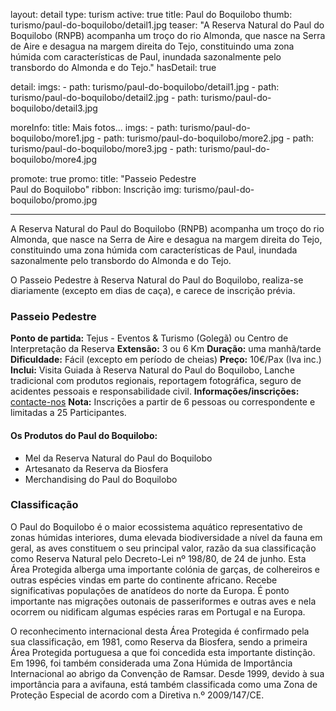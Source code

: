 layout: detail
type: turism
active: true
title: Paul do Boquilobo
thumb: turismo/paul-do-boquilobo/detail1.jpg
teaser: "A Reserva Natural do Paul do Boquilobo (RNPB) acompanha um troço do rio Almonda,
         que nasce na Serra de Aire e desagua na margem direita do Tejo, constituindo
         uma zona húmida com características de Paul, inundada sazonalmente pelo
         transbordo do Almonda e do Tejo."
hasDetail: true

detail:
  imgs:
    - path: turismo/paul-do-boquilobo/detail1.jpg
    - path: turismo/paul-do-boquilobo/detail2.jpg
    - path: turismo/paul-do-boquilobo/detail3.jpg

moreInfo:
  title: Mais fotos...
  imgs:
    - path: turismo/paul-do-boquilobo/more1.jpg
    - path: turismo/paul-do-boquilobo/more2.jpg
    - path: turismo/paul-do-boquilobo/more3.jpg
    - path: turismo/paul-do-boquilobo/more4.jpg

promote: true
promo:
  title: "Passeio Pedestre<br>Paul do Boquilobo"
  ribbon: Inscrição
  img: turismo/paul-do-boquilobo/promo.jpg

---

A Reserva Natural do Paul do Boquilobo (RNPB) acompanha um troço do rio Almonda, que nasce na Serra de Aire e desagua na margem direita do Tejo, constituindo uma zona húmida com características de Paul, inundada sazonalmente pelo transbordo do Almonda e do Tejo.

O Passeio Pedestre à Reserva Natural do Paul do Boquilobo, realiza-se diariamente (excepto em dias de caça), e carece de inscrição prévia. 

### Passeio Pedestre

**Ponto de partida:**
Tejus - Eventos & Turismo (Golegã) ou Centro de Interpretação da Reserva
**Extensão:** 3 ou 6 Km
**Duração:** uma manhã/tarde
**Dificuldade:** Fácil (excepto em período de cheias)
**Preço:** 10€/Pax (Iva inc.)
**Inclui:** Visita Guiada à Reserva Natural do Paul do Boquilobo, Lanche tradicional com produtos regionais, reportagem fotográfica, seguro de acidentes pessoais e responsabilidade civil.
**Informações/inscrições:** [contacte-nos](/contacto)
**Nota:** Inscrições a partir de 6 pessoas ou correspondente e limitadas a 25 Participantes.

#### Os Produtos do Paul do Boquilobo:
- Mel da Reserva Natural do Paul do Boquilobo
- Artesanato da Reserva da Biosfera
- Merchandising do Paul do Boquilobo
 

### Classificação

O Paul do Boquilobo é o maior ecossistema aquático representativo de zonas húmidas interiores, duma elevada biodiversidade a nível da fauna em geral, as aves constituem o seu principal valor, razão da sua classificação como Reserva Natural pelo Decreto-Lei nº 198/80, de 24 de junho. Esta Área Protegida alberga uma importante colónia de garças, de colhereiros e outras espécies vindas em parte do continente africano. Recebe significativas populações de anatídeos do norte da Europa. É ponto importante nas migrações outonais de passeriformes e outras aves e nela ocorrem ou nidificam algumas espécies raras em Portugal e na Europa.

O reconhecimento internacional desta Área Protegida é confirmado pela sua classificação, em 1981, como Reserva da Biosfera, sendo a primeira Área Protegida portuguesa a que foi concedida esta importante distinção. Em 1996, foi também considerada uma Zona Húmida de Importância Internacional ao abrigo da Convenção de Ramsar. Desde 1999, devido à sua importância para a avifauna, está também classificada como uma Zona de Proteção Especial de acordo com a Diretiva n.º 2009/147/CE.
